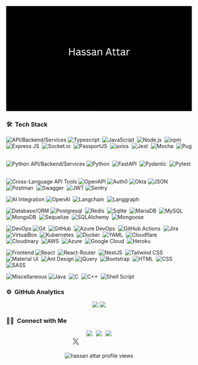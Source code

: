 <div align="center"><img src="./assets/preview.gif"/></div>

### 🛠 &nbsp;Tech Stack

<!-- JS API/Backend/Services -->
![API/Backend/Services](https://img.shields.io/badge/API/Backend/Services-c2d3f2?style=popout&logo=javascript&logoColor=05122A)
![Typescript](https://img.shields.io/badge/TypeScript-05122A?style=flat&logo=typescript&logoColor=white)&nbsp;
![JavaScript](https://img.shields.io/badge/-JavaScript-05122A?style=flat&logo=javascript&logoColor=white)&nbsp;
![Node.js](https://img.shields.io/badge/-Node.js-05122A?style=flat&logo=node.js&logoColor=white)&nbsp;
![npm](https://img.shields.io/badge/npm-05122A?style=flat&logo=npm&logoColor=white)&nbsp;
![Express JS](https://img.shields.io/badge/Express%20js-05122A?style=flat&logo=express&logoColor=white)&nbsp;
![Socket.io](https://img.shields.io/badge/Socket.io-05122A?&style=flat&logo=Socket.io&logoColor=white)&nbsp;
![PassportJS](https://img.shields.io/badge/PassportJS-05122A?style=flat&logo=passport&logoColor=white)&nbsp;
![axios](https://img.shields.io/badge/axios-05122A?&style=flat&logo=axios&logoColor=white)&nbsp;
![Jest](https://img.shields.io/badge/Jest-05122A?style=flat&logo=jest&logoColor=white)&nbsp;
![Mocha](https://img.shields.io/badge/Mocha-05122A?style=flat&logo=Mocha&logoColor=white)&nbsp;
![Pug](https://img.shields.io/badge/Pug-05122A?style=flat&logo=pug&logoColor=white)&nbsp;

<!-- Python API/Backend/Services -->
![Python API/Backend/Services](https://img.shields.io/badge/API/Backend/Services-c2d3f2?style=popout&logo=python&logoColor=05122A)
![Python](https://img.shields.io/badge/-Python-05122A?style=flat&logo=python&logoColor=white)&nbsp;
![FastAPI](https://img.shields.io/badge/-FastAPI-05122A?style=flat&logo=fastapi&logoColor=white)&nbsp;
![Pydantic](https://img.shields.io/badge/Pydantic-05122A?style=flat&logo=pydantic&logoColor=white)&nbsp;
![Pytest](https://img.shields.io/badge/Pytest-05122A?style=flat&logo=pytest&logoColor=white)&nbsp;

<!-- Cross-Language API Tools -->
![Cross-Language API Tools](https://img.shields.io/badge/Cross_Language_API_Tools-c2d3f2?style=popout)
![OpenAPI](https://img.shields.io/badge/OpenAPI-05122A?style=flat&logo=swagger&logoColor=white)
![Auth0](https://img.shields.io/badge/Auth0-05122A?style=flat&logo=auth0&logoColor=white)
![Okta](https://img.shields.io/badge/Okta-05122A?style=flat&logo=okta&logoColor=white)
![JSON](https://img.shields.io/badge/json-05122A?style=flat&logo=json&logoColor=white)&nbsp;
![Postman](https://img.shields.io/badge/Postman-05122A?style=flat&logo=Postman&logoColor=white)&nbsp;
![Swagger](https://img.shields.io/badge/Swagger-05122A?style=flat&logo=Swagger&logoColor=white)&nbsp;
![JWT](https://img.shields.io/badge/JWT-05122A?style=flat&logo=json&logoColor=white)
![Sentry](https://img.shields.io/badge/Sentry-05122A?style=flat&logo=sentry&logoColor=white)



<!-- AI integration -->
![AI Integration](https://img.shields.io/badge/AI_Integration-c2d3f2?style=popout)
![OpenAI](https://img.shields.io/badge/OpenAI-05122A?style=flat&logo=openai&logoColor=white)&nbsp;
![Langchain](https://img.shields.io/badge/Langchain-05122A?style=flat&logo=langchain&logoColor=white)&nbsp;
![Langgraph](https://img.shields.io/badge/Langgraph-05122A?style=flat&logo=langgraph&logoColor=white)&nbsp;

<!-- Database and ORM/ODM -->
![Database/ORM](https://img.shields.io/badge/Database/ORM-c2d3f2?style=popout)
![Postgresql](https://img.shields.io/badge/PostgreSQL-05122A?style=flat&logo=postgresql&logoColor=white)&nbsp;
![Redis](https://img.shields.io/badge/redis-05122A?&style=flat&logo=redis&logoColor=white)&nbsp;
![Sqlite](https://img.shields.io/badge/Sqlite-05122A?style=flat&logo=sqlite&logoColor=white)&nbsp;
![MariaDB](https://img.shields.io/badge/MariaDB-05122A?style=flat&logo=mariadb&logoColor=white)&nbsp;
![MySQL](https://img.shields.io/badge/MySQL-05122A?style=flat&logo=mysql&logoColor=white)&nbsp;
![MongoDB](https://img.shields.io/badge/MongoDB-05122A?style=flat&logo=mongodb&logoColor=white)&nbsp;
![Sequelize](https://img.shields.io/badge/Sequelize-05122A?style=flat&logo=Sequelize&logoColor=white)&nbsp;
![SQLAlchemy](https://img.shields.io/badge/SQLAlchemy-05122A?style=flat&logo=sqlalchemy&logoColor=white)&nbsp;
![Mongoose](https://img.shields.io/badge/Mongoose-05122A?style=flat&logo=mongoose&logoColor=white)&nbsp;

<!-- DevOps -->
![DevOps](https://img.shields.io/badge/DevOps-c2d3f2?style=popout)
![Git](https://img.shields.io/badge/-Git-05122A?style=flat&logo=git&logoColor=white)&nbsp;
![GitHub](https://img.shields.io/badge/-GitHub-05122A?style=flat&logo=github&logoColor=white)&nbsp;
![Azure DevOps](https://img.shields.io/badge/Azure_DevOps-05122A?style=flat&logo=azure-devops&logoColor=white)&nbsp;
![GitHub Actions](https://img.shields.io/badge/GitHub_Actions-05122A?style=flat&logo=github-actions&logoColor=white)&nbsp;
![Jira](https://img.shields.io/badge/Jira-05122A?style=flat&logo=Jira&logoColor=white)&nbsp;
![VirtualBox](https://img.shields.io/badge/VirtualBox-05122A?style=flat&logo=VirtualBox&logoColor=white)&nbsp;
![Kubernetes](https://img.shields.io/badge/Kubernetes-05122A?style=flat&logo=kubernetes&logoColor=white)&nbsp;
![Docker](https://img.shields.io/badge/Docker-05122A?style=flat&logo=docker&logoColor=white)&nbsp;
![YAML](https://img.shields.io/badge/YAML-05122A?style=flat&logo=yaml&logoColor=white)&nbsp;
![Cloudflare](https://img.shields.io/badge/Cloudflare-05122A?style=flat&logo=Cloudflare&logoColor=white)&nbsp;
![Cloudinary](https://img.shields.io/badge/Cloudinary-05122A?style=flat&logo=Cloudinary&logoColor=white)&nbsp;
![AWS](https://img.shields.io/badge/Amazon_AWS-05122A?style=flat&logo=amazonaws&logoColor=white)&nbsp;
![Azure](https://img.shields.io/badge/microsoft%20azure-05122A?style=flat&logo=microsoft-azure&logoColor=white)&nbsp;
![Google Cloud](https://img.shields.io/badge/Google_Cloud-05122A?style=flat&logo=google-cloud&logoColor=white)&nbsp;
![Heroku](https://img.shields.io/badge/Heroku-05122A?style=flat&logo=heroku&logoColor=white)&nbsp;

<!-- Frontend -->
![Frontend](https://img.shields.io/badge/Frontend-c2d3f2?style=popout)
![React](https://img.shields.io/badge/-React-05122A?style=flat&logo=react&logoColor=white)&nbsp;
![React-Router](https://img.shields.io/badge/React_Router-05122A?style=flat&logo=react-router&logoColor=white)&nbsp;
![NextJS](https://img.shields.io/badge/next%20js-05122A?style=flat&logo=nextdotjs&logoColor=white)&nbsp;
![Tailwind CSS](https://img.shields.io/badge/Tailwind_CSS-05122A?flat&logo=tailwind-css&logoColor=white)&nbsp;
![Material UI](https://img.shields.io/badge/Material%20UI-05122A?flat&logo=mui&logoColor=white)&nbsp;
![Ant Design](https://img.shields.io/badge/Ant_Design-05122A?style=flat&logo=antdesign&logoColor=white)
![jQuery](https://img.shields.io/badge/jQuery-05122A?style=flat&logo=jquery&logoColor=white)&nbsp;
![Bootstrap](https://img.shields.io/badge/-Bootstrap-05122A?style=flat&logo=bootstrap&logoColor=white)&nbsp;
![HTML](https://img.shields.io/badge/-HTML-05122A?style=flat&logo=HTML5&logoColor=white)&nbsp;
![CSS](https://img.shields.io/badge/-CSS-05122A?style=flat&logo=CSS3&logoColor=white)&nbsp;
![SASS](https://img.shields.io/badge/Sass-05122A?style=flat&logo=sass&logoColor=white)&nbsp;



<!-- miscellaneous -->
![Miscellaneous](https://img.shields.io/badge/Miscellaneous-c2d3f2?style=popout&logoColor=05122A)
![Java](https://img.shields.io/badge/-Java-05122A?style=flat&logo=Java&logoColor=FFA518)&nbsp;
![C](https://img.shields.io/badge/-C-05122A?style=flat&logo=C&logoColor=A8B9CC)&nbsp;
![C++](https://img.shields.io/badge/-C++-05122A?style=flat&logo=C%2B%2B&logoColor=00599C)&nbsp;
![Shell Script](https://img.shields.io/badge/Shell_Script-05122A?style=flat&logo=gnu-bash&logoColor=white)&nbsp;



### ⚙️ &nbsp;GitHub Analytics

<p align="center">
  <img height="180em" src="https://github-readme-stats-eight-theta.vercel.app/api?username=hassan-attar&show_icons=true&theme=algolia&include_all_commits=true&count_private=true"/>
  <img height="180em" src="https://github-readme-stats-eight-theta.vercel.app/api/top-langs/?username=hassan-attar&layout=compact&langs_count=8&theme=algolia"/>
</p>

### 🤝🏻 &nbsp;Connect with Me

<div style="display: flex; align-items: center; justify-content: center; gap:10px">
  <a href="https://www.hassanattar.com/"><img src="https://img.shields.io/badge/hassanattar.com-000000?style=flat&logo=About.me&logoColor=white"/></a>
  <a href="mailto:h.a.develops@gmail.com"><img src="https://img.shields.io/badge/-h.a.develops@gmail.com-D14836?style=flat&logo=Gmail&logoColor=white"/></a>
  <a href="https://www.fiverr.com/hassanattar496"><img src="https://img.shields.io/badge/fiverr-1DBF73?style=popout&logo=fiverr&logoColor=white"/></a>

</div>
<div style="display: flex; align-items: center; justify-content: center;">
  <a href="https://x.com/hassan_attar_x" style="margin: 0 10px;" target="_">
    <img alt="Twitter" width="22px" src="./assets/x.svg" />
  </a>
  <a href="https://www.linkedin.com/in/hassan-attar" style="margin: 0 10px;" target="_">
    <img alt="LinkedIn" width="22px" src="./assets/linkedin.svg" />
  </a>
  <a href="https://dev.to/hassan-attar" style="margin: 0 10px;" target="_">
    <img alt="Dev" width="22px" src="./assets/dev.svg" />
  </a>
  <a href="https://medium.com/@hassan-attar" style="margin: 0 10px;" target="_">
    <img alt="Medium" width="22px" src="./assets/medium.svg" />
  </a>
</div>

<p align="center"> 
  <img align="center" src="https://komarev.com/ghpvc/?username=hassan-attar&color=blue&style=flat" alt="hassan attar profile views" />
</p>
